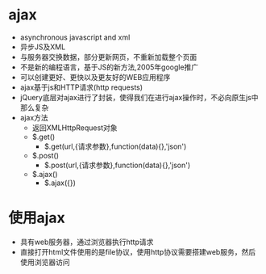 # ajax
- asynchronous javascript and xml
- 异步JS及XML
- 与服务器交换数据，部分更新网页，不重新加载整个页面
- 不是新的编程语言，基于JS的新方法,2005年google推广
- 可以创建更好、更快以及更友好的WEB应用程序
- ajax基于js和HTTP请求(http requests)
- jQuery底层对ajax进行了封装，使得我们在进行ajax操作时，不必向原生js中那么复杂
- ajax方法
    - 返回XMLHttpRequest对象
    - $.get()
        - $.get(url,{请求参数},function(data){},'json')
    - $.post()
        - $.post(url,{请求参数},function(data){},'json')
    - $.ajax()
        - $.ajax({})

# 使用ajax
- 具有web服务器，通过浏览器执行http请求
- 直接打开html文件使用的是file协议，使用http协议需要搭建web服务，然后使用浏览器访问
